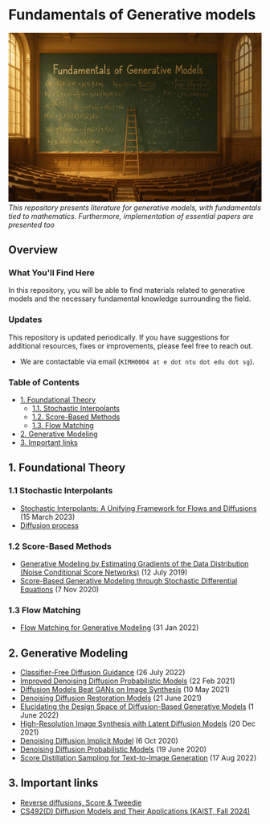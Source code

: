 # Fundamentals of Generative models

![Image created by ChatGPT](figures/image.png)
*This repository presents literature for generative models, with fundamentals tied to mathematics. Furthermore, implementation of essential papers are presented too*

## Overview

### What You'll Find Here

In this repository, you will be able to find materials related to generative models and the necessary fundamental knowledge surrounding the field. 

### Updates

This repository is updated periodically. If you have suggestions for additional resources, fixes or improvements, please feel free to reach out. 
- We are contactable via email (`KIMH0004 at e dot ntu dot edu dot sg`).

### Table of Contents
- [1. Foundational Theory](#1-foundational-theory)
  - [1.1. Stochastic Interpolants](#11-stochastic-interpolants)
  - [1.2. Score-Based Methods](#12-score-based-methods)
  - [1.3. Flow Matching](#13-flow-matching)
- [2. Generative Modeling](#2-gen-modeling)
- [3. Important links](#3-important-links)

## 1. Foundational Theory 
### 1.1 Stochastic Interpolants

* [Stochastic Interpolants: A Unifying Framework for Flows and Diffusions](https://arxiv.org/abs/2303.08797) (15 March 2023)  
* [Diffusion process](./foundational_theory/diffusion_process/) 

### 1.2 Score-Based Methods

* [Generative Modeling by Estimating Gradients of the Data Distribution (Noise Conditional Score Networks)](https://arxiv.org/abs/1907.05600) (12 July 2019)  
* [Score-Based Generative Modeling through Stochastic Differential Equations](https://arxiv.org/abs/2011.13456) (7 Nov 2020)  

### 1.3 Flow Matching

* [Flow Matching for Generative Modeling](https://arxiv.org/abs/2201.13413) (31 Jan 2022)  

## 2. Generative Modeling

* [Classifier-Free Diffusion Guidance](https://arxiv.org/abs/2207.12598) (26 July 2022)  
* [Improved Denoising Diffusion Probabilistic Models](https://arxiv.org/abs/2102.09672) (22 Feb 2021)  
* [Diffusion Models Beat GANs on Image Synthesis](https://arxiv.org/abs/2105.05233) (10 May 2021)  
* [Denoising Diffusion Restoration Models](https://arxiv.org/abs/2106.10194) (21 June 2021)  
* [Elucidating the Design Space of Diffusion-Based Generative Models](https://arxiv.org/abs/2206.00364) (1 June 2022)  
* [High-Resolution Image Synthesis with Latent Diffusion Models](https://arxiv.org/abs/2112.10752) (20 Dec 2021)  
* [Denoising Diffusion Implicit Model](https://arxiv.org/abs/2010.02502) (6 Oct 2020)  
* [Denoising Diffusion Probabilistic Models](https://arxiv.org/abs/2006.11239) (19 June 2020)  
* [Score Distillation Sampling for Text-to-Image Generation](https://arxiv.org/abs/2208.09199) (17 Aug 2022)  

## 3. Important links

* [Reverse diffusions, Score & Tweedie](https://alexxthiery.github.io/notes/reverse_and_tweedie/reverse_and_tweedie.html)  
* [CS492(D) Diffusion Models and Their Applications (KAIST, Fall 2024)](https://mhsung.github.io/kaist-cs492d-fall-2024/)